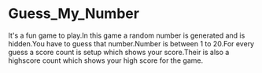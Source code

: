 # Guess_My_Number
It's a fun game to play.In this game a random number is generated and is hidden.You have to guess that number.Number is between 1 to 20.For every guess a score count is setup which shows your score.Their is also a highscore count which shows your high score for the game.
